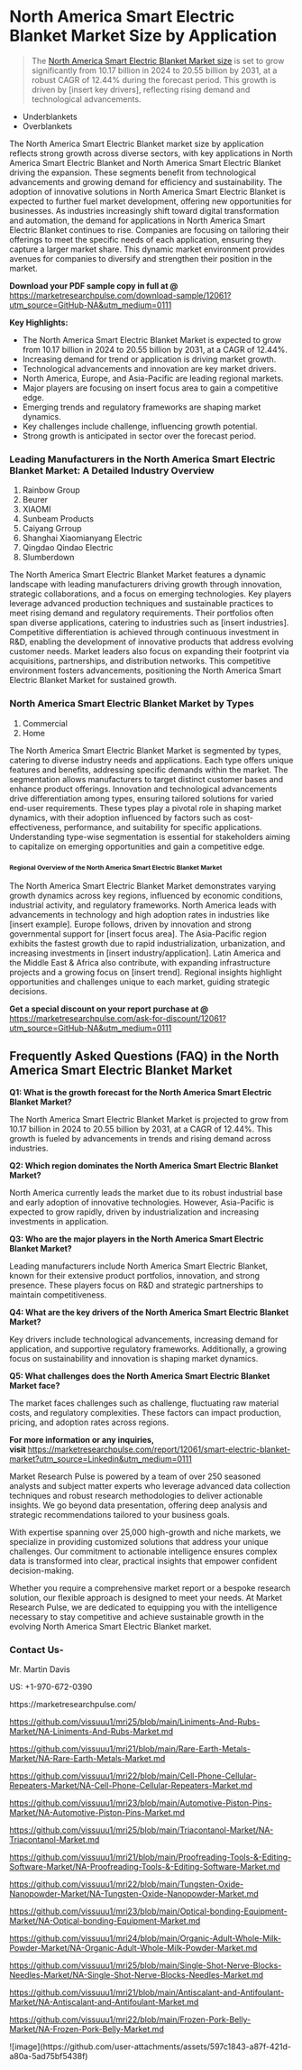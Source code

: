 <h1>North America Smart Electric Blanket Market&nbsp;Size by Application</h1><blockquote><p>The <a href="https://marketresearchpulse.com/download-sample/12061?utm_source=GitHub-NA&amp;utm_medium=0111">North America Smart Electric Blanket Market size</a> is set to grow significantly from 10.17 billion in 2024 to 20.55 billion by 2031, at a robust CAGR of 12.44% during the forecast period. This growth is driven by [insert key drivers], reflecting rising demand and technological advancements.</p></blockquote><ul><li>Underblankets<li> Overblankets</li></ul><p>The North America Smart Electric Blanket market size by application reflects strong growth across diverse sectors, with key applications in North America Smart Electric Blanket and North America Smart Electric Blanket driving the expansion. These segments benefit from technological advancements and growing demand for efficiency and sustainability. The adoption of innovative solutions in North America Smart Electric Blanket is expected to further fuel market development, offering new opportunities for businesses. As industries increasingly shift toward digital transformation and automation, the demand for applications in North America Smart Electric Blanket continues to rise. Companies are focusing on tailoring their offerings to meet the specific needs of each application, ensuring they capture a larger market share. This dynamic market environment provides avenues for companies to diversify and strengthen their position in the market.</p><p><strong>Download your PDF sample copy in full at @ </strong><a href="https://marketresearchpulse.com/download-sample/12061?utm_source=GitHub-NA&amp;utm_medium=0111">https://marketresearchpulse.com/download-sample/12061?utm_source=GitHub-NA&amp;utm_medium=0111</a></p><p><strong>Key Highlights: </strong></p><ul><li>The North America Smart Electric Blanket Market is expected to grow from 10.17 billion in 2024 to 20.55 billion by 2031, at a CAGR of 12.44%.</li><li>Increasing demand for trend or application is driving market growth.</li><li>Technological advancements and innovation are key market drivers.</li><li>North America, Europe, and Asia-Pacific are leading regional markets.</li><li>Major players are focusing on insert focus area to gain a competitive edge.</li><li>Emerging trends and regulatory frameworks are shaping market dynamics.</li><li>Key challenges include challenge, influencing growth potential.</li><li>Strong growth is anticipated in sector over the forecast period.</li></ul><h3>Leading Manufacturers in the North America Smart Electric Blanket Market: A Detailed Industry Overview</h3><ol><li>Rainbow Group</li><li>Beurer</li><li>XIAOMI</li><li>Sunbeam Products</li><li>Caiyang Grroup</li><li>Shanghai Xiaomianyang Electric</li><li>Qingdao Qindao Electric</li><li>Slumberdown</li></ol><div class="flex max-w-full flex-col flex-grow"><div class="min-h-8 text-message flex w-full flex-col items-end gap-2 whitespace-normal break-words [.text-message+&amp;]:mt-5" dir="auto" data-message-author-role="assistant" data-message-id="fd8432e4-4910-450d-b182-61b7bfb0a01f" data-message-model-slug="gpt-4o"><div class="flex w-full flex-col gap-1 empty:hidden first:pt-[3px]"><div class="markdown prose w-full break-words dark:prose-invert light"><p>The North America Smart Electric Blanket Market features a dynamic landscape with leading manufacturers driving growth through innovation, strategic collaborations, and a focus on emerging technologies. Key players leverage advanced production techniques and sustainable practices to meet rising demand and regulatory requirements. Their portfolios often span diverse applications, catering to industries such as [insert industries]. Competitive differentiation is achieved through continuous investment in R&amp;D, enabling the development of innovative products that address evolving customer needs. Market leaders also focus on expanding their footprint via acquisitions, partnerships, and distribution networks. This competitive environment fosters advancements, positioning the North America Smart Electric Blanket Market for sustained growth.</p></div></div></div></div><h3>North America Smart Electric Blanket Market by Types</h3><ol><li>Commercial<li> Home</li></ol><div class="flex max-w-full flex-col flex-grow"><div class="min-h-8 text-message flex w-full flex-col items-end gap-2 whitespace-normal break-words [.text-message+&amp;]:mt-5" dir="auto" data-message-author-role="assistant" data-message-id="084470be-0bb7-4664-bddf-5156b4f41249" data-message-model-slug="gpt-4o-mini"><div class="flex w-full flex-col gap-1 empty:hidden first:pt-[3px]"><div class="markdown prose w-full break-words dark:prose-invert light"><p>The North America Smart Electric Blanket Market is segmented by types, catering to diverse industry needs and applications. Each type offers unique features and benefits, addressing specific demands within the market. The segmentation allows manufacturers to target distinct customer bases and enhance product offerings. Innovation and technological advancements drive differentiation among types, ensuring tailored solutions for varied end-user requirements. These types play a pivotal role in shaping market dynamics, with their adoption influenced by factors such as cost-effectiveness, performance, and suitability for specific applications. Understanding type-wise segmentation is essential for stakeholders aiming to capitalize on emerging opportunities and gain a competitive edge.</p></div></div></div></div><h3><span style="font-size: 11px;">Regional Overview of the North America Smart Electric Blanket Market</span></h3><div class="flex max-w-full flex-col flex-grow"><div class="min-h-8 text-message flex w-full flex-col items-end gap-2 whitespace-normal break-words [.text-message+&amp;]:mt-5" dir="auto" data-message-author-role="assistant" data-message-id="e9038762-ce64-4e30-91c9-9bd413514231" data-message-model-slug="gpt-4o-mini"><div class="flex w-full flex-col gap-1 empty:hidden first:pt-[3px]"><div class="markdown prose w-full break-words dark:prose-invert light"><p>The North America Smart Electric Blanket Market demonstrates varying growth dynamics across key regions, influenced by economic conditions, industrial activity, and regulatory frameworks. North America leads with advancements in technology and high adoption rates in industries like [insert example]. Europe follows, driven by innovation and strong governmental support for [insert focus area]. The Asia-Pacific region exhibits the fastest growth due to rapid industrialization, urbanization, and increasing investments in [insert industry/application]. Latin America and the Middle East &amp; Africa also contribute, with expanding infrastructure projects and a growing focus on [insert trend]. Regional insights highlight opportunities and challenges unique to each market, guiding strategic decisions.</p></div></div></div></div><p><strong>Get a special discount on your report purchase at @ </strong><a href="https://marketresearchpulse.com/ask-for-discount/12061?utm_source=GitHub-NA&amp;utm_medium=0111">https://marketresearchpulse.com/ask-for-discount/12061?utm_source=GitHub-NA&amp;utm_medium=0111</a></p><h2>Frequently Asked Questions (FAQ) in the North America Smart Electric Blanket Market</h2><p><strong>Q1: What is the growth forecast for the North America Smart Electric Blanket Market?</strong></p><p>The North America Smart Electric Blanket Market is projected to grow from 10.17 billion in 2024 to 20.55 billion by 2031, at a CAGR of 12.44%. This growth is fueled by advancements in trends and rising demand across industries.</p><p><strong>Q2: Which region dominates the North America Smart Electric Blanket Market?</strong></p><p>North America currently leads the market due to its robust industrial base and early adoption of innovative technologies. However, Asia-Pacific is expected to grow rapidly, driven by industrialization and increasing investments in application.</p><p><strong>Q3: Who are the major players in the North America Smart Electric Blanket Market?</strong></p><p>Leading manufacturers include North America Smart Electric Blanket, known for their extensive product portfolios, innovation, and strong presence. These players focus on R&amp;D and strategic partnerships to maintain competitiveness.</p><p><strong>Q4: What are the key drivers of the North America Smart Electric Blanket Market?</strong></p><p>Key drivers include technological advancements, increasing demand for application, and supportive regulatory frameworks. Additionally, a growing focus on sustainability and innovation is shaping market dynamics.</p><p><strong>Q5: What challenges does the North America Smart Electric Blanket Market face?</strong></p><p>The market faces challenges such as challenge, fluctuating raw material costs, and regulatory complexities. These factors can impact production, pricing, and adoption rates across regions.</p><p><strong>For more information or any inquiries, visit&nbsp;</strong><a href="https://marketresearchpulse.com/report/12061/smart-electric-blanket-market?utm_source=Linkedin&utm_medium=0111">https://marketresearchpulse.com/report/12061/smart-electric-blanket-market?utm_source=Linkedin&utm_medium=0111</a></p><p>Market Research Pulse is powered by a team of over 250 seasoned analysts and subject matter experts who leverage advanced data collection techniques and robust research methodologies to deliver actionable insights. We go beyond data presentation, offering deep analysis and strategic recommendations tailored to your business goals.</p><p>With expertise spanning over 25,000 high-growth and niche markets, we specialize in providing customized solutions that address your unique challenges. Our commitment to actionable intelligence ensures complex data is transformed into clear, practical insights that empower confident decision-making.</p><p>Whether you require a comprehensive market report or a bespoke research solution, our flexible approach is designed to meet your needs. At Market Research Pulse, we are dedicated to equipping you with the intelligence necessary to stay competitive and achieve sustainable growth in the evolving North America Smart Electric Blanket market.</p><h3><strong>Contact Us-</strong></h3><p>Mr. Martin Davis</p><p>US: +1-970-672-0390</p><p>https://marketresearchpulse.com/</p><p><a href="https://github.com/vissuuu1/mri25/blob/main/Liniments-And-Rubs-Market/NA-Liniments-And-Rubs-Market.md">https://github.com/vissuuu1/mri25/blob/main/Liniments-And-Rubs-Market/NA-Liniments-And-Rubs-Market.md</a></p><p><a href="https://github.com/vissuuu1/mri21/blob/main/Rare-Earth-Metals-Market/NA-Rare-Earth-Metals-Market.md">https://github.com/vissuuu1/mri21/blob/main/Rare-Earth-Metals-Market/NA-Rare-Earth-Metals-Market.md</a></p><p><a href="https://github.com/vissuuu1/mri22/blob/main/Cell-Phone-Cellular-Repeaters-Market/NA-Cell-Phone-Cellular-Repeaters-Market.md">https://github.com/vissuuu1/mri22/blob/main/Cell-Phone-Cellular-Repeaters-Market/NA-Cell-Phone-Cellular-Repeaters-Market.md</a></p><p><a href="https://github.com/vissuuu1/mri23/blob/main/Automotive-Piston-Pins-Market/NA-Automotive-Piston-Pins-Market.md">https://github.com/vissuuu1/mri23/blob/main/Automotive-Piston-Pins-Market/NA-Automotive-Piston-Pins-Market.md</a></p><p><a href="https://github.com/vissuuu1/mri25/blob/main/Triacontanol-Market/NA-Triacontanol-Market.md">https://github.com/vissuuu1/mri25/blob/main/Triacontanol-Market/NA-Triacontanol-Market.md</a></p><p><a href="https://github.com/vissuuu1/mri21/blob/main/Proofreading-Tools-&-Editing-Software-Market/NA-Proofreading-Tools-&-Editing-Software-Market.md">https://github.com/vissuuu1/mri21/blob/main/Proofreading-Tools-&-Editing-Software-Market/NA-Proofreading-Tools-&-Editing-Software-Market.md</a></p><p><a href="https://github.com/vissuuu1/mri22/blob/main/Tungsten-Oxide-Nanopowder-Market/NA-Tungsten-Oxide-Nanopowder-Market.md">https://github.com/vissuuu1/mri22/blob/main/Tungsten-Oxide-Nanopowder-Market/NA-Tungsten-Oxide-Nanopowder-Market.md</a></p><p><a href="https://github.com/vissuuu1/mri23/blob/main/Optical-bonding-Equipment-Market/NA-Optical-bonding-Equipment-Market.md">https://github.com/vissuuu1/mri23/blob/main/Optical-bonding-Equipment-Market/NA-Optical-bonding-Equipment-Market.md</a></p><p><a href="https://github.com/vissuuu1/mri24/blob/main/Organic-Adult-Whole-Milk-Powder-Market/NA-Organic-Adult-Whole-Milk-Powder-Market.md">https://github.com/vissuuu1/mri24/blob/main/Organic-Adult-Whole-Milk-Powder-Market/NA-Organic-Adult-Whole-Milk-Powder-Market.md</a></p><p><a href="https://github.com/vissuuu1/mri25/blob/main/Single-Shot-Nerve-Blocks-Needles-Market/NA-Single-Shot-Nerve-Blocks-Needles-Market.md">https://github.com/vissuuu1/mri25/blob/main/Single-Shot-Nerve-Blocks-Needles-Market/NA-Single-Shot-Nerve-Blocks-Needles-Market.md</a></p><p><a href="https://github.com/vissuuu1/mri21/blob/main/Antiscalant-and-Antifoulant-Market/NA-Antiscalant-and-Antifoulant-Market.md">https://github.com/vissuuu1/mri21/blob/main/Antiscalant-and-Antifoulant-Market/NA-Antiscalant-and-Antifoulant-Market.md</a></p><p><a href="https://github.com/vissuuu1/mri22/blob/main/Frozen-Pork-Belly-Market/NA-Frozen-Pork-Belly-Market.md">https://github.com/vissuuu1/mri22/blob/main/Frozen-Pork-Belly-Market/NA-Frozen-Pork-Belly-Market.md</a></p>
![image](https://github.com/user-attachments/assets/597c1843-a87f-421d-a80a-5ad75bf5438f)
